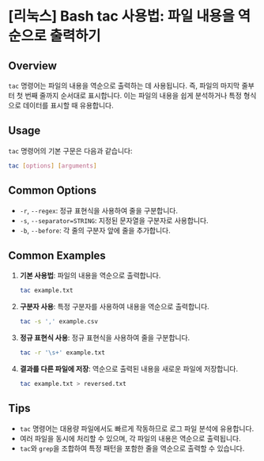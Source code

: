 # [리눅스] Bash tac 사용법: 파일 내용을 역순으로 출력하기

## Overview
`tac` 명령어는 파일의 내용을 역순으로 출력하는 데 사용됩니다. 즉, 파일의 마지막 줄부터 첫 번째 줄까지 순서대로 표시합니다. 이는 파일의 내용을 쉽게 분석하거나 특정 형식으로 데이터를 표시할 때 유용합니다.

## Usage
`tac` 명령어의 기본 구문은 다음과 같습니다:

```bash
tac [options] [arguments]
```

## Common Options
- `-r`, `--regex`: 정규 표현식을 사용하여 줄을 구분합니다.
- `-s`, `--separator=STRING`: 지정된 문자열을 구분자로 사용합니다.
- `-b`, `--before`: 각 줄의 구분자 앞에 줄을 추가합니다.

## Common Examples
1. **기본 사용법**: 파일의 내용을 역순으로 출력합니다.
   ```bash
   tac example.txt
   ```

2. **구분자 사용**: 특정 구분자를 사용하여 내용을 역순으로 출력합니다.
   ```bash
   tac -s ',' example.csv
   ```

3. **정규 표현식 사용**: 정규 표현식을 사용하여 줄을 구분합니다.
   ```bash
   tac -r '\s+' example.txt
   ```

4. **결과를 다른 파일에 저장**: 역순으로 출력된 내용을 새로운 파일에 저장합니다.
   ```bash
   tac example.txt > reversed.txt
   ```

## Tips
- `tac` 명령어는 대용량 파일에서도 빠르게 작동하므로 로그 파일 분석에 유용합니다.
- 여러 파일을 동시에 처리할 수 있으며, 각 파일의 내용은 역순으로 출력됩니다.
- `tac`와 `grep`을 조합하여 특정 패턴을 포함한 줄을 역순으로 출력할 수 있습니다.